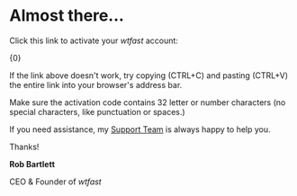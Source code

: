 # Almost there...

Click this link to activate your *wtfast* account:

{0}

If the link above doesn't work, try copying (CTRL+C) and pasting (CTRL+V) the entire link into your browser's address bar. 

Make sure the activation code contains 32 letter or number characters (no special characters, like punctuation or spaces.)

If you need assistance, my [Support Team](http://support.wtfast.com) is always happy to help you.

Thanks!

**Rob Bartlett**

CEO & Founder of *wtfast*